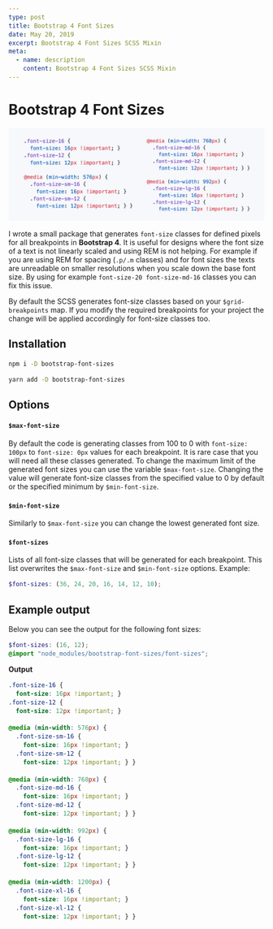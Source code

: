 ```yaml
---
type: post
title: Bootstrap 4 Font Sizes
date: May 20, 2019
excerpt: Bootstrap 4 Font Sizes SCSS Mixin
meta:
  - name: description
    content: Bootstrap 4 Font Sizes SCSS Mixin
---
```


# Bootstrap 4 Font Sizes

![Bootstrap 4 Font Sizes](./bootstrap-font-sizes.jpg)

I wrote a small package that generates `font-size` classes for defined pixels for all breakpoints in **Bootstrap 4**.
It is useful for designs where the font size of a text is not linearly scaled and using REM is not helping. For example if you are using REM for spacing (`.p/.m` classes) and for font sizes the texts are unreadable on smaller resolutions when you scale down the base font size. By using for example `font-size-20 font-size-md-16` classes you can fix this issue.

By default the SCSS generates font-size classes based on your `$grid-breakpoints` map. If you modify the required breakpoints for your project the change will be applied accordingly for font-size classes too.

## Installation

```bash
npm i -D bootstrap-font-sizes
```
```bash
yarn add -D bootstrap-font-sizes
```

## Options
#### `$max-font-size`
By default the code is generating classes from 100 to 0 with `font-size: 100px` to `font-size: 0px` values for each breakpoint. It is rare case that you will need all these classes generated. To change the maximum limit of the generated font sizes you can use the variable `$max-font-size`. Changing the value will generate font-size classes from the specified value to 0 by default or the specified minimum by `$min-font-size`.
#### `$min-font-size`
Similarly to `$max-font-size` you can change the lowest generated font size.

#### `$font-sizes`
Lists of all font-size classes that will be generated for each breakpoint. This list overwrites the `$max-font-size` and `$min-font-size` options. Example:
```scss
$font-sizes: (36, 24, 20, 16, 14, 12, 10);
```

## Example output
Below you can see the output for the following font sizes:
```scss
$font-sizes: (16, 12);
@import "node_modules/bootstrap-font-sizes/font-sizes";
```

**Output**
```css
.font-size-16 {
  font-size: 16px !important; }
.font-size-12 {
  font-size: 12px !important; }

@media (min-width: 576px) {
  .font-size-sm-16 {
    font-size: 16px !important; }
  .font-size-sm-12 {
    font-size: 12px !important; } }

@media (min-width: 768px) {
  .font-size-md-16 {
    font-size: 16px !important; }
  .font-size-md-12 {
    font-size: 12px !important; } }

@media (min-width: 992px) {
  .font-size-lg-16 {
    font-size: 16px !important; }
  .font-size-lg-12 {
    font-size: 12px !important; } }

@media (min-width: 1200px) {
  .font-size-xl-16 {
    font-size: 16px !important; }
  .font-size-xl-12 {
    font-size: 12px !important; } }
```
